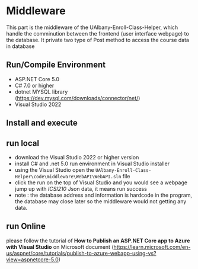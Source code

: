 # Middleware

This part is the middleware of the UAlbany-Enroll-Class-Helper, which handle the comminution between the frontend (user interface webpage) to the database. It private two type of Post method to access the course data in database

## Run/Compile Environment

- ASP.NET Core 5.0
- C# 7.0 or higher
- dotnet MYSQL library (https://dev.mysql.com/downloads/connector/net/)
- Visual Studio 2022



## Install and execute

## run local

- download the Visual Studio 2022 or higher version
- install C# and .net 5.0 run environment in Visual Studio installer
- using the Visual Studio open the `UAlbany-Enroll-Class-Helper\code\middleware\WebAPI\WebAPI.sln` file
- click the run on the top of Visual Studio and you would see a webpage jump up with *ICSI210* Json data, it means run success
- note : the database address and information is hardcode in the program, the database may close later so the middleware would not getting any data.



## run Online

please follow the tutorial of **How to Publish an ASP.NET Core app to Azure with Visual Studio** on Microsoft document  (https://learn.microsoft.com/en-us/aspnet/core/tutorials/publish-to-azure-webapp-using-vs?view=aspnetcore-5.0)



